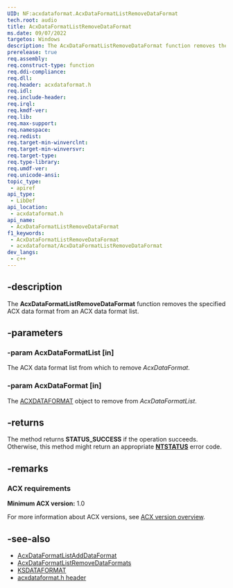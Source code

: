 ```yaml
---
UID: NF:acxdataformat.AcxDataFormatListRemoveDataFormat
tech.root: audio
title: AcxDataFormatListRemoveDataFormat
ms.date: 09/07/2022
targetos: Windows
description: The AcxDataFormatListRemoveDataFormat function removes the specified ACX data format from an ACX data format list.
prerelease: true
req.assembly: 
req.construct-type: function
req.ddi-compliance: 
req.dll: 
req.header: acxdataformat.h
req.idl: 
req.include-header: 
req.irql: 
req.kmdf-ver: 
req.lib: 
req.max-support: 
req.namespace: 
req.redist: 
req.target-min-winverclnt: 
req.target-min-winversvr: 
req.target-type: 
req.type-library: 
req.umdf-ver: 
req.unicode-ansi: 
topic_type:
 - apiref
api_type:
 - LibDef
api_location:
 - acxdataformat.h
api_name:
 - AcxDataFormatListRemoveDataFormat
f1_keywords:
 - AcxDataFormatListRemoveDataFormat
 - acxdataformat/AcxDataFormatListRemoveDataFormat
dev_langs:
 - c++
---
```


## -description

The **AcxDataFormatListRemoveDataFormat** function removes the specified ACX data format from an ACX data format list.

## -parameters

### -param AcxDataFormatList [in]

The ACX data format list from which to remove *AcxDataFormat*.

### -param AcxDataFormat [in]

The [ACXDATAFORMAT](index.md) object to remove from *AcxDataFormatList*.

## -returns

The method returns **STATUS_SUCCESS** if the operation succeeds. Otherwise, this method might return an appropriate **[NTSTATUS](/windows-hardware/drivers/kernel/ntstatus-values)** error code.

## -remarks

### ACX requirements

**Minimum ACX version:** 1.0

For more information about ACX versions, see [ACX version overview](/windows-hardware/drivers/audio/acx-version-overview).

## -see-also

- [AcxDataFormatListAddDataFormat](nf-acxdataformat-acxdataformatlistadddataformat.md)
- [AcxDataFormatListRemoveDataFormats](./nf-acxdataformat-acxdataformatlistremovedataformats.md)
- [KSDATAFORMAT](../ks/ns-ks-ksdataformat.md)
- [acxdataformat.h header](index.md)
